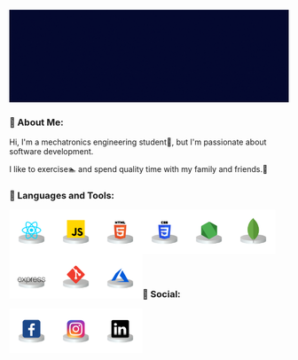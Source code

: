 ![Título](./assets/HeyThere!GitHub.gif)

### 🚶 About Me:

Hi, I'm a mechatronics engineering student🔧, but I'm passionate about software development.

I like to exercise🏊 and spend quality time with my family and friends.🔋
### 🔨 Languages and Tools:

<a><img src="./assets/react.png" align="left" height="80px"></img></a>

<a><img src="./assets/javascript.png" align="left" height="80px"></img></a>

<a><img src="./assets/html.png" align="left" height="80px"></img></a>

<a><img src="./assets/css.png" align="left" height="80px"></img></a>

<a><img src="./assets/nodejs.png" align="left" height="80px"></img></a>

<a><img src="./assets/mongoDB.png" align="left" height="80px"></img></a>

<a><img src="./assets/express.png" align="left" height="80px"></img></a>

<a><img src="./assets/git.png" align="left" height="80px"></img></a>

<a><img src="./assets/azure.png" align="left" height="80px"></img></a>

<br>
<br>
<br>
<br>
<br>
<br>
<br>

### 🍍 Social:

<a href="https://www.facebook.com/Ulises.Fidel.Ornelas" target="_blank"> <img align="left" alt="fb" height ="80px"  src="./assets/facebook.png"> </a>

<a href="https://www.instagram.com/ulises_ornelasr/" target="_blank"> <img align="left" alt="ig" height ="80px"  src="./assets/instagram.png"> </a>

<a href="www.linkedin.com/in/ulises-ornelas" target="_blank"> <img align="left" alt="linkedin" height ="80px"  src="./assets/linkedin.png"> </a>
